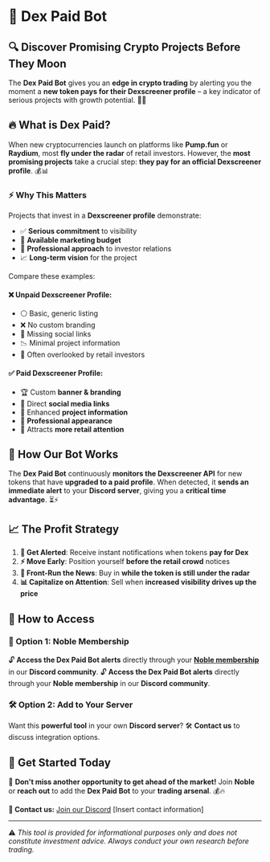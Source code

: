 # 🚀 Dex Paid Bot

## 🔍 Discover Promising Crypto Projects Before They Moon

The **Dex Paid Bot** gives you an **edge in crypto trading** by alerting you the moment a **new token pays for their Dexscreener profile** – a key indicator of serious projects with growth potential. 🚀💎

## 🔥 What is Dex Paid?

When new cryptocurrencies launch on platforms like **Pump.fun** or **Raydium**, most **fly under the radar** of retail investors. However, the **most promising projects** take a crucial step: **they pay for an official Dexscreener profile**. 💰📊

### ⚡ Why This Matters

Projects that invest in a **Dexscreener profile** demonstrate:
- ✅ **Serious commitment** to visibility
- 💸 **Available marketing budget** 
- 🎯 **Professional approach** to investor relations
- 📈 **Long-term vision** for the project

Compare these examples:

#### ❌ Unpaid Dexscreener Profile:
- ⚪ Basic, generic listing
- ❌ No custom branding
- 🔗 Missing social links
- 📉 Minimal project information
- 🚫 Often overlooked by retail investors

#### ✅ Paid Dexscreener Profile:
- 🏆 Custom **banner & branding**
- 🔗 Direct **social media links**
- 📜 Enhanced **project information**
- 🎨 **Professional appearance**
- 🚀 Attracts **more retail attention**

## 🤖 How Our Bot Works

The **Dex Paid Bot** continuously **monitors the Dexscreener API** for new tokens that have **upgraded to a paid profile**. When detected, it **sends an immediate alert** to your **Discord server**, giving you a **critical time advantage**. ⏳⚡

## 📈 The Profit Strategy

1. **🚨 Get Alerted**: Receive instant notifications when tokens **pay for Dex**
2. **⚡ Move Early**: Position yourself **before the retail crowd** notices
3. **📢 Front-Run the News**: Buy in **while the token is still under the radar**
4. **📊 Capitalize on Attention**: Sell when **increased visibility drives up the price**

## 💎 How to Access

### 🏅 Option 1: Noble Membership
🔓 **Access the Dex Paid Bot alerts** directly through your **[Noble membership](https://whop.com/whalesnipr-noble-membership/)** in our **Discord community**.
🔓 **Access the Dex Paid Bot alerts** directly through your **Noble membership** in our **Discord community**. 

### 🛠️ Option 2: Add to Your Server
Want this **powerful tool** in your own **Discord server**? 🛠️ **Contact us** to discuss integration options.

## 🚀 Get Started Today

📢 **Don't miss another opportunity to get ahead of the market!** Join **Noble** or **reach out** to add the **Dex Paid Bot** to your **trading arsenal**. 💰🔥

**📩 Contact us:** [Join our Discord](http://discord.gg/whalesnipr) [Insert contact information]

---

⚠️ *This tool is provided for informational purposes only and does not constitute investment advice. Always conduct your own research before trading.*

